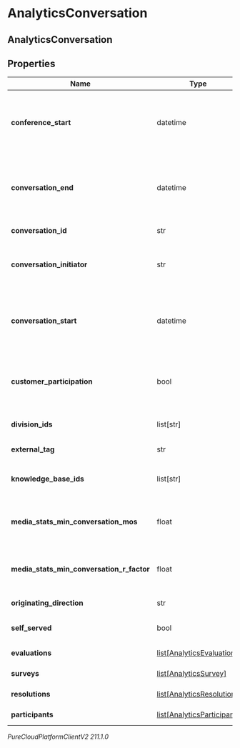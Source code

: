 # AnalyticsConversation

## AnalyticsConversation

## Properties

|Name | Type | Description | Notes|
|------------ | ------------- | ------------- | -------------|
| **conference_start** | datetime | The start time of a conference call. Date time is represented as an ISO-8601 string. For example: yyyy-MM-ddTHH:mm:ss[.mmm]Z | [optional] |
| **conversation_end** | datetime | The end time of a conversation. Date time is represented as an ISO-8601 string. For example: yyyy-MM-ddTHH:mm:ss[.mmm]Z | [optional] |
| **conversation_id** | str | Unique identifier for the conversation | [optional] |
| **conversation_initiator** | str | Indicates the participant purpose of the participant initiating a message conversation | [optional] |
| **conversation_start** | datetime | The start time of a conversation. Date time is represented as an ISO-8601 string. For example: yyyy-MM-ddTHH:mm:ss[.mmm]Z | [optional] |
| **customer_participation** | bool | Indicates a messaging conversation in which the customer participated by sending at least one message | [optional] |
| **division_ids** | list[str] | Identifier(s) of division(s) associated with a conversation | [optional] |
| **external_tag** | str | External tag for the conversation | [optional] |
| **knowledge_base_ids** | list[str] | The unique identifier(s) of the knowledge base(s) used | [optional] |
| **media_stats_min_conversation_mos** | float | The lowest estimated average MOS among all the audio streams belonging to this conversation | [optional] |
| **media_stats_min_conversation_r_factor** | float | The lowest R-factor value among all of the audio streams belonging to this conversation | [optional] |
| **originating_direction** | str | The original direction of the conversation | [optional] |
| **self_served** | bool | Indicates whether all flow sessions were self serviced | [optional] |
| **evaluations** | [list[AnalyticsEvaluation]](AnalyticsEvaluation) | Evaluations associated with this conversation | [optional] |
| **surveys** | [list[AnalyticsSurvey]](AnalyticsSurvey) | Surveys associated with this conversation | [optional] |
| **resolutions** | [list[AnalyticsResolution]](AnalyticsResolution) | Resolutions associated with this conversation | [optional] |
| **participants** | [list[AnalyticsParticipant]](AnalyticsParticipant) | Participants in the conversation | [optional] |



_PureCloudPlatformClientV2 211.1.0_
